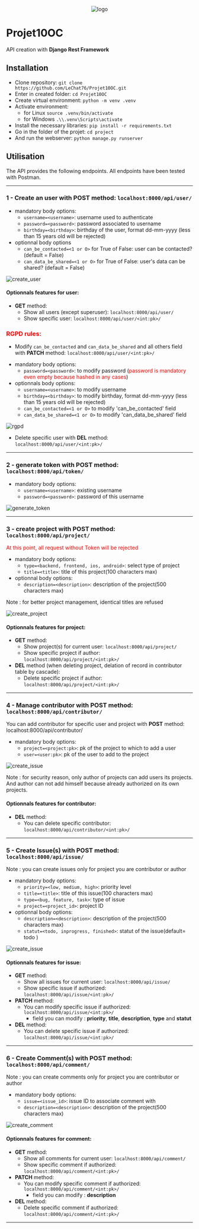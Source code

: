 <p align="center">
 <img alt="logo" src="https://github.com/LeChat76/Projet10OC/assets/119883313/a0820c54-3c47-4f29-b81a-43990c58e9c5">
</p>

# Projet10OC
API creation with __Django Rest Framework__

## Installation

* Clone repository: `git clone https://github.com/LeChat76/Projet10OC.git`  
* Enter in created folder: `cd Projet10OC`  
* Create virtual environment: `python -m venv .venv`  
* Activate environment:  
    * for Linux `source .venv/bin/activate`  
    * for Windows `.\\.venv\Scripts\activate`  
* Install the necessary libraries: `pip install -r requirements.txt`  
* Go in the folder of the projet: `cd project`  
* And run the webserver: `python manage.py runserver`  

## Utilisation
The API provides the following endpoints.
All endpoints have been tested with Postman.

----------------------------------------------------------------------------------

### 1 - Create an user with **POST** method: `localhost:8000/api/user/`
* mandatory body options:
    - `username=<username>`: username used to authenticate
    - `password=<password>`: password associated to username
    - `birthday=<birthday>`: birthday of the user, format dd-mm-yyyy (less than 15 years old will be rejected)
* optionnal body options
    - `can_be_contacted=<1 or O>` for True of False: user can be contacted? (default = False)
    - `can_data_be_shared=<1 or O>`  for True of False: user's data can be shared? (default = False)

 <img alt="create_user" src="https://github.com/LeChat76/Projet10OC/assets/119883313/669f4860-cea7-40b6-b870-25419a76ca69">

#### Optionnals features for **user**:
- **GET** method:
    - Show all users (except superuser): `localhost:8000/api/user/`
    - Show specific user: `localhost:8000/api/user/<int:pk>/`

### <font color="red">RGPD rules:</font>
- Modify `can_be_contacted` and `can_data_be_shared` and all others field with **PATCH** method: `localhost:8000/api/user/<int:pk>/`
* mandatory body options:  
    - `password=<password>`: to modify password (<font color="red">password is mandatory even empty because hashed in any cases</font>)
* optionnals body options: 
    - `username=<username>`: to modify username  
    - `birthday=<birthday>`: to modify birthday, format dd-mm-yyyy (less than 15 years old will be rejected)  
    - `can_be_contacted=<1 or O>` to modify 'can_be_contacted' field 
    - `can_data_be_shared=<1 or O>`  to modify 'can_data_be_shared' field  


<img alt="rgpd" src="https://github.com/LeChat76/Projet10OC/assets/119883313/1cf0bf05-38a8-4652-a24f-d78e096e13e7">   

- Delete specific user with **DEL** method: `localhost:8000/api/user/<int:pk>/`

----------------------------------------------------------------------------------

### 2 - generate token with **POST** method: `localhost:8000/api/token/`
* mandatory body options:
    - `username=<username>`: existing username
    - `password=<password>`: password of this username

<img alt="generate_token" src="https://github.com/LeChat76/Projet10OC/assets/119883313/91cc8beb-c5d8-431c-be0d-7e93e5aaa9e8">

----------------------------------------------------------------------------------

### 3 - create project with **POST** method: `localhost:8000/api/project/`
<font color="red">At this point, all request without Token will be rejected</font>
* mandatory body options:
    - `type=<backend, frontend, ios, android>`: select type of project
    - `title=<title>`: title of this project(100 characters max)
* optionnal body options:
    - `description=<description>`: description of the project(500 characters max)  

Note : for better project management, identical titles are refused

<img alt="create_project" src="https://github.com/LeChat76/Projet10OC/assets/119883313/3380790e-9632-4610-b98b-87b640541fce">

#### Optionnals features for **project**:
- **GET** method:
    - Show project(s) for current user: `localhost:8000/api/project/`
    - Show specific project if author: `localhost:8000/api/project/<int:pk>/`
- **DEL** method (when deleting project, delation of record in contributor table by cascade):
    - Delete specific project if author: `localhost:8000/api/project/<int:pk>/`

----------------------------------------------------------------------------------

### 4 - Manage contributor with **POST** method: `localhost:8000/api/contributor/`
You can add contributor for specific user and project with **POST** method: localhost:8000/api/contributor/  
* mandatory body options:  
    - `project=<project:pk>`: pk of the project to which to add a user  
    - `user=<user:pk>`: pk of the user to add to the project  

<img alt="create_issue" src="https://github.com/LeChat76/Projet10OC/assets/119883313/f8b641ec-5a6a-47ce-a1ae-9576195e72f9">

Note : for security reason, only author of projects can add users its projects. And author can not add himself
because already authorized on its own projects.

#### Optionnals features for **contributor**:  
- **DEL** method:
    - You can delete specific contributor: `localhost:8000/api/contributor/<int:pk>/` 

----------------------------------------------------------------------------------

### 5 - Create Issue(s) with **POST** method: `localhost:8000/api/issue/`
Note : you can create issues only for project you are contributor or author  
* mandatory body options:  
    - `priority=<low, medium, high>`: priority level  
    - `title=<title>`: title of this issue(100 characters max)  
    - `type=<bug, feature, task>`: type of issue  
    - `project=<project_id>`: project ID  
* optionnal body options:  
    - `description=<description>`: description of the project(500 characters max)  
    - `statut=<todo, inprogress, finished>`: statut of the issue(default= todo )  

<img alt="create_issue" src="https://github.com/LeChat76/Projet10OC/assets/119883313/b9e18196-ed9f-47d3-bff4-a874ae741c31">

#### Optionnals features for **issue**:  
- **GET** method:  
    - Show all issues for current user: `localhost:8000/api/issue/`  
    - Show specific issue if authorized: `localhost:8000/api/issue/<int:pk>/`  
- **PATCH** method:
    - You can modify specific issue if authorized: `localhost:8000/api/issue/<int:pk>/` 
        - field you can modify : __priority__, __title__, __description__, __type__ and __statut__
- **DEL** method:
    - You can delete specific issue if authorized: `localhost:8000/api/issue/<int:pk>/` 

----------------------------------------------------------------------------------

### 6 - Create Comment(s) with **POST** method: `localhost:8000/api/comment/`
Note : you can create comments only for project you are contributor or author
* mandatory body options:
    - `issue=<issue_id>`: issue ID to associate comment with
    - `description=<description>`: description of the project(500 characters max)

<img alt="create_comment" src="https://github.com/LeChat76/Projet10OC/assets/119883313/cc81f63e-0e38-49ef-b7ae-e0720c22f7ac">

#### Optionnals features for **comment**:  
- **GET** method:  
    - Show all comments for current user: `localhost:8000/api/comment/`  
    - Show specific comment if authorized: `localhost:8000/api/comment/<int:pk>/`  
- **PATCH** method:
    - You can modify specific comment if authorized: `localhost:8000/api/comment/<int:pk>/`  
        - field you can modify : __description__
- **DEL** method:
    - Delete specific comment if authorized: `localhost:8000/api/comment/<int:pk>/` 

----------------------------------------------------------------------------------
